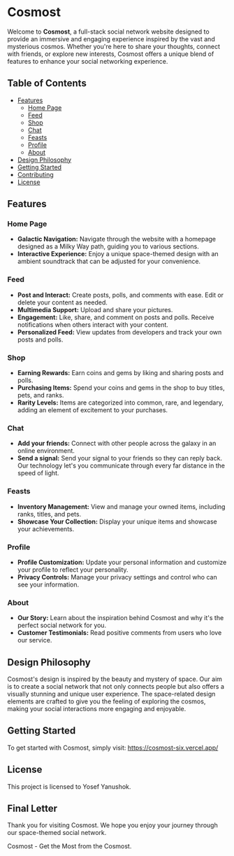 # Cosmost

Welcome to **Cosmost**, a full-stack social network website designed to provide an immersive and engaging experience inspired by the vast and mysterious cosmos. Whether you're here to share your thoughts, connect with friends, or explore new interests, Cosmost offers a unique blend of features to enhance your social networking experience.

## Table of Contents

- [Features](#features)
  - [Home Page](#home-page)
  - [Feed](#feed)
  - [Shop](#shop)
  - [Chat](#chat)
  - [Feasts](#feasts)
  - [Profile](#profile)
  - [About](#about)
- [Design Philosophy](#design-philosophy)
- [Getting Started](#getting-started)
- [Contributing](#contributing)
- [License](#license)

## Features

### Home Page

- **Galactic Navigation:** Navigate through the website with a homepage designed as a Milky Way path, guiding you to various sections.
- **Interactive Experience:** Enjoy a unique space-themed design with an ambient soundtrack that can be adjusted for your convenience.

### Feed

- **Post and Interact:** Create posts, polls, and comments with ease. Edit or delete your content as needed.
- **Multimedia Support:** Upload and share your pictures.
- **Engagement:** Like, share, and comment on posts and polls. Receive notifications when others interact with your content.
- **Personalized Feed:** View updates from developers and track your own posts and polls.

### Shop

- **Earning Rewards:** Earn coins and gems by liking and sharing posts and polls.
- **Purchasing Items:** Spend your coins and gems in the shop to buy titles, pets, and ranks.
- **Rarity Levels:** Items are categorized into common, rare, and legendary, adding an element of excitement to your purchases.

### Chat

- **Add your friends:** Connect with other people across the galaxy in an online environment.
- **Send a signal:** Send your signal to your friends so they can reply back. Our technology let's you communicate through every far distance in the speed of light.

### Feasts

- **Inventory Management:** View and manage your owned items, including ranks, titles, and pets.
- **Showcase Your Collection:** Display your unique items and showcase your achievements.

### Profile

- **Profile Customization:** Update your personal information and customize your profile to reflect your personality.
- **Privacy Controls:** Manage your privacy settings and control who can see your information.

### About

- **Our Story:** Learn about the inspiration behind Cosmost and why it's the perfect social network for you.
- **Customer Testimonials:** Read positive comments from users who love our service.

## Design Philosophy

Cosmost's design is inspired by the beauty and mystery of space. Our aim is to create a social network that not only connects people but also offers a visually stunning and unique user experience. The space-related design elements are crafted to give you the feeling of exploring the cosmos, making your social interactions more engaging and enjoyable.

## Getting Started

To get started with Cosmost, simply visit: https://cosmost-six.vercel.app/

## License

This project is licensed to Yosef Yanushok.

## Final Letter

Thank you for visiting Cosmost. We hope you enjoy your journey through our space-themed social network.

Cosmost - Get the Most from the Cosmost.
